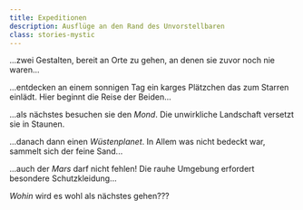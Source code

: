 ```yaml
---
title: Expeditionen
description: Ausflüge an den Rand des Unvorstellbaren
class: stories-mystic
---
```


...zwei Gestalten, bereit an Orte zu gehen, an denen sie zuvor noch nie waren...

...entdecken an einem sonnigen Tag ein karges Plätzchen das zum Starren einlädt. Hier beginnt die Reise der Beiden...

<fetchimage folder="hasi/" image="IMG_0886_b0hr6s"></fetchimage>

...als nächstes besuchen sie den *Mond*. Die unwirkliche Landschaft versetzt sie in Staunen.

<fetchimage folder="hasi/" image="Expeditionen_II_cvt00t"></fetchimage>

...danach dann einen *Wüstenplanet*. In Allem was nicht bedeckt war, sammelt sich der feine Sand...

<fetchimage folder="hasi/" image="Expeditionen_I_repdar"></fetchimage>

...auch der *Mars* darf nicht fehlen! Die rauhe Umgebung erfordert besondere Schutzkleidung...

<fetchimage folder="hasi/" image="Expeditionen_III_rabo2j"></fetchimage>

*Wohin* wird es wohl als nächstes gehen???